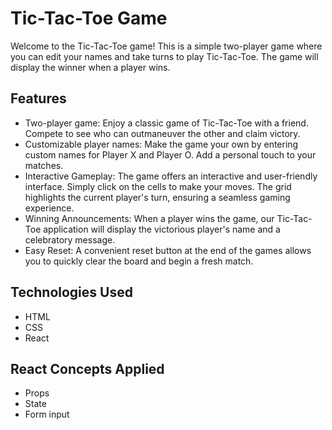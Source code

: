 # Tic-Tac-Toe Game

Welcome to the Tic-Tac-Toe game! This is a simple two-player game where you can edit your names and take turns to play Tic-Tac-Toe. The game will display the winner when a player wins.

## Features

- Two-player game: Enjoy a classic game of Tic-Tac-Toe with a friend. Compete to see who can outmaneuver the other and claim victory.
- Customizable player names: Make the game your own by entering custom names for Player X and Player O. Add a personal touch to your matches.
- Interactive Gameplay: The game offers an interactive and user-friendly interface. Simply click on the cells to make your moves. The grid highlights the current player's turn, ensuring a seamless gaming experience.
- Winning Announcements: When a player wins the game, our Tic-Tac-Toe application will display the victorious player's name and a celebratory message.
- Easy Reset: A convenient reset button at the end of the games allows you to quickly clear the board and begin a fresh match.

## Technologies Used

- HTML
- CSS
- React

## React Concepts Applied
- Props
- State
- Form input